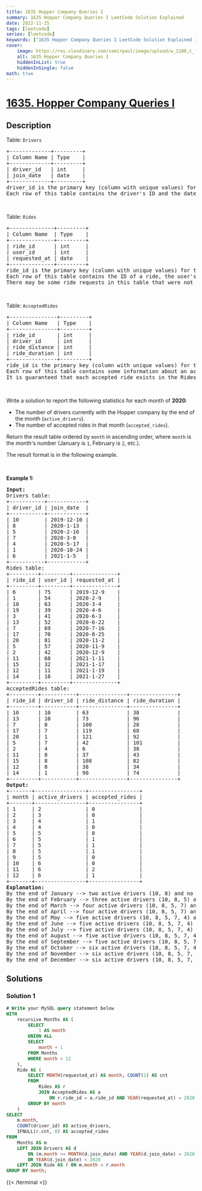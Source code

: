```yaml
---
title: 1635 Hopper Company Queries I
summary: 1635 Hopper Company Queries I LeetCode Solution Explained
date: 2022-11-25
tags: [leetcode]
series: [leetcode]
keywords: ["1635 Hopper Company Queries I LeetCode Solution Explained in all languages", "1635 Hopper Company Queries I", "LeetCode", "leetcode solution in Python3 C++ Java Go PHP Ruby Swift TypeScript Rust C# JavaScript C", "GeeksforGeeks", "InterviewBit", "Coding Ninjas", "HackerRank", "HackerEarth", "CodeChef", "TopCoder", "AlgoExpert", "freeCodeCamp", "Codeforces", "GitHub", "AtCoder", "Samir Paul"]
cover:
    image: https://res.cloudinary.com/samirpaul/image/upload/w_1100,c_fit,co_rgb:FFFFFF,l_text:Arial_75_bold:1635 Hopper Company Queries I - Solution Explained/problem-solving.webp
    alt: 1635 Hopper Company Queries I
    hiddenInList: true
    hiddenInSingle: false
math: true
---
```



# [1635. Hopper Company Queries I](https://leetcode.com/problems/hopper-company-queries-i)


## Description

<p>Table: <code>Drivers</code></p>

<pre>
+-------------+---------+
| Column Name | Type    |
+-------------+---------+
| driver_id   | int     |
| join_date   | date    |
+-------------+---------+
driver_id is the primary key (column with unique values) for this table.
Each row of this table contains the driver&#39;s ID and the date they joined the Hopper company.
</pre>

<p>&nbsp;</p>

<p>Table: <code>Rides</code></p>

<pre>
+--------------+---------+
| Column Name  | Type    |
+--------------+---------+
| ride_id      | int     |
| user_id      | int     |
| requested_at | date    |
+--------------+---------+
ride_id is the primary key (column with unique values) for this table.
Each row of this table contains the ID of a ride, the user&#39;s ID that requested it, and the day they requested it.
There may be some ride requests in this table that were not accepted.
</pre>

<p>&nbsp;</p>

<p>Table: <code>AcceptedRides</code></p>

<pre>
+---------------+---------+
| Column Name   | Type    |
+---------------+---------+
| ride_id       | int     |
| driver_id     | int     |
| ride_distance | int     |
| ride_duration | int     |
+---------------+---------+
ride_id is the primary key (column with unique values) for this table.
Each row of this table contains some information about an accepted ride.
It is guaranteed that each accepted ride exists in the Rides table.
</pre>

<p>&nbsp;</p>

<p>Write a solution to report the following statistics for each month of <strong>2020</strong>:</p>

<ul>
	<li>The number of drivers currently with the Hopper company by the end of the month (<code>active_drivers</code>).</li>
	<li>The number of accepted rides in that month (<code>accepted_rides</code>).</li>
</ul>

<p>Return the result table ordered by <code>month</code> in ascending order, where <code>month</code> is the month&#39;s number (January is <code>1</code>, February is <code>2</code>, etc.).</p>

<p>The result format is in the following example.</p>

<p>&nbsp;</p>
<p><strong class="example">Example 1:</strong></p>

<pre>
<strong>Input:</strong> 
Drivers table:
+-----------+------------+
| driver_id | join_date  |
+-----------+------------+
| 10        | 2019-12-10 |
| 8         | 2020-1-13  |
| 5         | 2020-2-16  |
| 7         | 2020-3-8   |
| 4         | 2020-5-17  |
| 1         | 2020-10-24 |
| 6         | 2021-1-5   |
+-----------+------------+
Rides table:
+---------+---------+--------------+
| ride_id | user_id | requested_at |
+---------+---------+--------------+
| 6       | 75      | 2019-12-9    |
| 1       | 54      | 2020-2-9     |
| 10      | 63      | 2020-3-4     |
| 19      | 39      | 2020-4-6     |
| 3       | 41      | 2020-6-3     |
| 13      | 52      | 2020-6-22    |
| 7       | 69      | 2020-7-16    |
| 17      | 70      | 2020-8-25    |
| 20      | 81      | 2020-11-2    |
| 5       | 57      | 2020-11-9    |
| 2       | 42      | 2020-12-9    |
| 11      | 68      | 2021-1-11    |
| 15      | 32      | 2021-1-17    |
| 12      | 11      | 2021-1-19    |
| 14      | 18      | 2021-1-27    |
+---------+---------+--------------+
AcceptedRides table:
+---------+-----------+---------------+---------------+
| ride_id | driver_id | ride_distance | ride_duration |
+---------+-----------+---------------+---------------+
| 10      | 10        | 63            | 38            |
| 13      | 10        | 73            | 96            |
| 7       | 8         | 100           | 28            |
| 17      | 7         | 119           | 68            |
| 20      | 1         | 121           | 92            |
| 5       | 7         | 42            | 101           |
| 2       | 4         | 6             | 38            |
| 11      | 8         | 37            | 43            |
| 15      | 8         | 108           | 82            |
| 12      | 8         | 38            | 34            |
| 14      | 1         | 90            | 74            |
+---------+-----------+---------------+---------------+
<strong>Output:</strong> 
+-------+----------------+----------------+
| month | active_drivers | accepted_rides |
+-------+----------------+----------------+
| 1     | 2              | 0              |
| 2     | 3              | 0              |
| 3     | 4              | 1              |
| 4     | 4              | 0              |
| 5     | 5              | 0              |
| 6     | 5              | 1              |
| 7     | 5              | 1              |
| 8     | 5              | 1              |
| 9     | 5              | 0              |
| 10    | 6              | 0              |
| 11    | 6              | 2              |
| 12    | 6              | 1              |
+-------+----------------+----------------+
<strong>Explanation:</strong> 
By the end of January --&gt; two active drivers (10, 8) and no accepted rides.
By the end of February --&gt; three active drivers (10, 8, 5) and no accepted rides.
By the end of March --&gt; four active drivers (10, 8, 5, 7) and one accepted ride (10).
By the end of April --&gt; four active drivers (10, 8, 5, 7) and no accepted rides.
By the end of May --&gt; five active drivers (10, 8, 5, 7, 4) and no accepted rides.
By the end of June --&gt; five active drivers (10, 8, 5, 7, 4) and one accepted ride (13).
By the end of July --&gt; five active drivers (10, 8, 5, 7, 4) and one accepted ride (7).
By the end of August --&gt; five active drivers (10, 8, 5, 7, 4) and one accepted ride (17).
By the end of September --&gt; five active drivers (10, 8, 5, 7, 4) and no accepted rides.
By the end of October --&gt; six active drivers (10, 8, 5, 7, 4, 1) and no accepted rides.
By the end of November --&gt; six active drivers (10, 8, 5, 7, 4, 1) and two accepted rides (20, 5).
By the end of December --&gt; six active drivers (10, 8, 5, 7, 4, 1) and one accepted ride (2).
</pre>

## Solutions

### Solution 1

<!-- tabs:start -->

```sql
# Write your MySQL query statement below
WITH
    recursive Months AS (
        SELECT
            1 AS month
        UNION ALL
        SELECT
            month + 1
        FROM Months
        WHERE month < 12
    ),
    Ride AS (
        SELECT MONTH(requested_at) AS month, COUNT(1) AS cnt
        FROM
            Rides AS r
            JOIN AcceptedRides AS a
                ON r.ride_id = a.ride_id AND YEAR(requested_at) = 2020
        GROUP BY month
    )
SELECT
    m.month,
    COUNT(driver_id) AS active_drivers,
    IFNULL(r.cnt, 0) AS accepted_rides
FROM
    Months AS m
    LEFT JOIN Drivers AS d
        ON (m.month >= MONTH(d.join_date) AND YEAR(d.join_date) = 2020)
        OR YEAR(d.join_date) < 2020
    LEFT JOIN Ride AS r ON m.month = r.month
GROUP BY month;
```
{{< /terminal >}}

<!-- tabs:end -->

<!-- end -->

